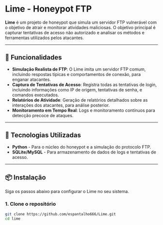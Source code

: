 # Lime - Honeypot FTP

**Lime** é um projeto de honeypot que simula um servidor FTP vulnerável com o objetivo de atrair e monitorar atividades maliciosas. O objetivo principal é capturar tentativas de acesso não autorizado e analisar os métodos e ferramentas utilizados pelos atacantes.

---

## 🚀 Funcionalidades

- **Simulação Realista de FTP**: O Lime imita um servidor FTP comum, incluindo respostas típicas e comportamentos de conexão, para enganar atacantes.
- **Captura de Tentativas de Acesso**: Registra todas as tentativas de login, incluindo informações como IP de origem, tentativas de senha, e comandos executados.
- **Relatórios de Atividade**: Geração de relatórios detalhados sobre as interações dos atacantes, para análise posterior.
- **Monitoramento em Tempo Real**: Logs e monitoramento contínuos para detecção precoce de ataques.

---

## 🔧 Tecnologias Utilizadas

- **Python** - Para o núcleo do honeypot e a simulação do protocolo FTP.
- **SQLite/MySQL** - Para armazenamento de dados de logs e tentativas de acesso.

---

## 📦 Instalação

Siga os passos abaixo para configurar o Lime no seu sistema.

### 1. Clone o repositório

```bash
git clone https://github.com/espantalho666/Lime.git
cd lime
